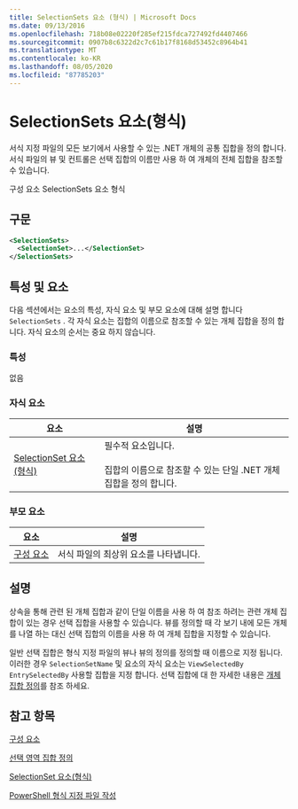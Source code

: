 ```yaml
---
title: SelectionSets 요소 (형식) | Microsoft Docs
ms.date: 09/13/2016
ms.openlocfilehash: 718b08e02220f285ef215fdca727492fd4407466
ms.sourcegitcommit: 0907b8c6322d2c7c61b17f8168d53452c8964b41
ms.translationtype: MT
ms.contentlocale: ko-KR
ms.lasthandoff: 08/05/2020
ms.locfileid: "87785203"
---
```

# <a name="selectionsets-element-format"></a>SelectionSets 요소(형식)

서식 지정 파일의 모든 보기에서 사용할 수 있는 .NET 개체의 공통 집합을 정의 합니다. 서식 파일의 뷰 및 컨트롤은 선택 집합의 이름만 사용 하 여 개체의 전체 집합을 참조할 수 있습니다.

구성 요소 SelectionSets 요소 형식

## <a name="syntax"></a>구문

```xml
<SelectionSets>
  <SelectionSet>...</SelectionSet>
</SelectionSets>
```

## <a name="attributes-and-elements"></a>특성 및 요소

다음 섹션에서는 요소의 특성, 자식 요소 및 부모 요소에 대해 설명 합니다 `SelectionSets` . 각 자식 요소는 집합의 이름으로 참조할 수 있는 개체 집합을 정의 합니다. 자식 요소의 순서는 중요 하지 않습니다.

### <a name="attributes"></a>특성

없음

### <a name="child-elements"></a>자식 요소

|요소|설명|
|-------------|-----------------|
|[SelectionSet 요소(형식)](./selectionset-element-format.md)|필수적 요소입니다.<br /><br /> 집합의 이름으로 참조할 수 있는 단일 .NET 개체 집합을 정의 합니다.|

### <a name="parent-elements"></a>부모 요소

|요소|설명|
|-------------|-----------------|
|[구성 요소](./configuration-element-format.md)|서식 파일의 최상위 요소를 나타냅니다.|

## <a name="remarks"></a>설명

상속을 통해 관련 된 개체 집합과 같이 단일 이름을 사용 하 여 참조 하려는 관련 개체 집합이 있는 경우 선택 집합을 사용할 수 있습니다. 뷰를 정의할 때 각 보기 내에 모든 개체를 나열 하는 대신 선택 집합의 이름을 사용 하 여 개체 집합을 지정할 수 있습니다.

일반 선택 집합은 형식 지정 파일의 뷰나 뷰의 정의를 정의할 때 이름으로 지정 됩니다. 이러한 경우 `SelectionSetName` 및 요소의 자식 요소는 `ViewSelectedBy` `EntrySelectedBy` 사용할 집합을 지정 합니다. 선택 집합에 대 한 자세한 내용은 [개체 집합 정의](./defining-selection-sets.md)를 참조 하세요.

## <a name="see-also"></a>참고 항목

[구성 요소](./configuration-element-format.md)

[선택 영역 집합 정의](./defining-selection-sets.md)

[SelectionSet 요소(형식)](./selectionset-element-format.md)

[PowerShell 형식 지정 파일 작성](./writing-a-powershell-formatting-file.md)
